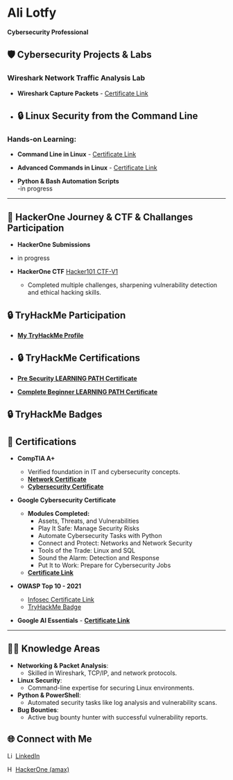 # Ali Lotfy
**Cybersecurity Professional**

## :shield: Cybersecurity Projects & Labs

### Wireshark Network Traffic Analysis Lab
- **Wireshark Capture Packets**  - [Certificate Link](https://www.coursera.org/account/accomplishments/certificate/8VOINNJICGEG)
  
- ## 🔒 **Linux Security from the Command Line**

### Hands-on Learning:

- **Command Line in Linux**  - [Certificate Link](https://coursera.org/verify/B9LBGJA1LJJ7)

- **Advanced Commands in Linux** - [Certificate Link](https://coursera.org/verify/0J6H7CI9QR4S)

  
- **Python & Bash Automation Scripts**  
  -in progress

---

## 🔐 **HackerOne Journey & CTF & Challanges Participation**

- **HackerOne Submissions**
- in progress
  
- **HackerOne CTF** [Hacker101 CTF-V1](https://github.com/Ali-lotfy/Hacker101-Micro-v1/tree/main)
  - Completed multiple challenges, sharpening vulnerability detection and ethical hacking skills.


## 🔒 **TryHackMe Participation**

- **[My TryHackMe Profile](https://tryhackme.com/r/p/alilotfyalirakha)**  


- ## 🔒 **TryHackMe Certifications**

- **[Pre Security LEARNING PATH Certificate](https://tryhackme-certificates.s3-eu-west-1.amazonaws.com/THM-VSMIRUQNTT.png)**
- **[Complete Beginner LEARNING PATH Certificate](https://tryhackme-certificates.s3-eu-west-1.amazonaws.com/THM-BGXI616GMG.png)**



## 🔒 **TryHackMe Badges**



## 📜 **Certifications**

- **CompTIA A+**  
  - Verified foundation in IT and cybersecurity concepts.  
  - **[Network Certificate](https://coursera.org/verify/LLONVE5E9QCP)**  
  - **[Cybersecurity Certificate](https://coursera.org/verify/B4X8GEYIHTGC)**  

- **Google Cybersecurity Certificate**  
  - **Modules Completed:**
    - Assets, Threats, and Vulnerabilities
    - Play It Safe: Manage Security Risks
    - Automate Cybersecurity Tasks with Python
    - Connect and Protect: Networks and Network Security
    - Tools of the Trade: Linux and SQL
    - Sound the Alarm: Detection and Response
    - Put It to Work: Prepare for Cybersecurity Jobs  
  - **[Certificate Link](https://coursera.org/verify/professional-cert/IGITYBLJUSJJ)**

- **OWASP Top 10 - 2021**
   - [Infosec Certificate Link](https://coursera.org/verify/specialization/AP4G9K1IH2XB)
   - [TryHackMe Badge](https://tryhackme.com/r/alilotfyalirakha/badges/owasp-10)
  
- **Google AI Essentials** - **[Certificate Link](https://coursera.org/verify/ZHPJZUVTODQ0)**

    
---

## 👨‍💻 **Knowledge Areas**

- **Networking & Packet Analysis**:  
  - Skilled in Wireshark, TCP/IP, and network protocols.  
- **Linux Security**:  
  - Command-line expertise for securing Linux environments.  
- **Python & PowerShell**:  
  - Automated security tasks like log analysis and vulnerability scans.  
- **Bug Bounties**:  
  - Active bug bounty hunter with successful vulnerability reports.

## 🌐 **Connect with Me**


[<img align="left" alt="LinkedIn" width="16px" src="https://cdn.jsdelivr.net/npm/simple-icons@v3/icons/linkedin.svg" /> LinkedIn](https://www.linkedin.com/in/ali-lotfy94)

[<img align="left" alt="HackerOne" width="16px" src="https://cdn.jsdelivr.net/npm/simple-icons@v3/icons/hackerone.svg" /> HackerOne (amax)](https://hackerone.com/amax)







